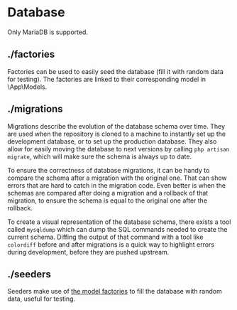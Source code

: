 # Database
Only MariaDB is supported.

## ./factories
Factories can be used to easily seed the database (fill it with random data for testing). The
factories are linked to their corresponding model in \App\Models.

## ./migrations
Migrations describe the evolution of the database schema over time. They are used when the
repository is cloned to a machine to instantly set up the development database, or to set up the
production database. They also allow for easily moving the database to next versions by calling `php
artisan migrate`, which will make sure the schema is always up to date.

To ensure the correctness of database migrations, it can be handy to compare the schema after a
migration with the original one. That can show errors that are hard to catch in the migration code.
Even better is when the schemas are compared after doing a migration and a rollback of that
migration, to ensure the schema is equal to the original one after the rollback.

To create a visual representation of the database schema, there exists a tool called `mysqldump`
which can dump the SQL commands needed to create the current schema. Diffing the output of that
command with a tool like `colordiff` before and after migrations is a quick way to highlight errors
during development, before they are pushed upstream.

## ./seeders
Seeders make use of [the model factories](factories) to fill the database with random data, useful
for testing.
